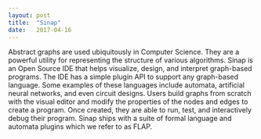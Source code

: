 ```yaml
---
layout: post
title:  "Sinap"
date:   2017-04-16
---
```

Abstract graphs are used ubiquitously in Computer Science. They are a powerful utility for representing the structure of various algorithms. Sinap is an Open Source IDE that helps visualize, design, and interpret graph-based programs. The IDE has a simple plugin API to support any graph-based language. Some examples of these languages include automata, artificial neural networks, and even circuit designs. Users build graphs from scratch with the visual editor and modify the properties of the nodes and edges to create a program. Once created, they are able to run, test, and interactively debug their program. Sinap ships with a suite of formal language and automata plugins which we refer to as FLAP.